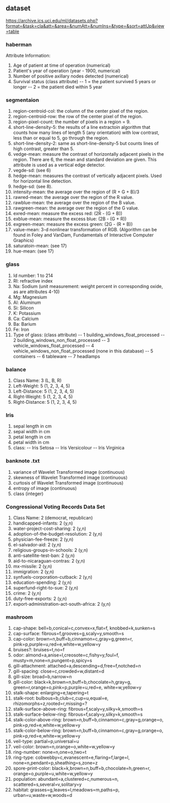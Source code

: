## dataset 
https://archive.ics.uci.edu/ml/datasets.php?format=&task=cla&att=&area=&numAtt=&numIns=&type=&sort=attUp&view=table

### haberman
Attribute Information:

1. Age of patient at time of operation (numerical)
2. Patient's year of operation (year - 1900, numerical)
3. Number of positive axillary nodes detected (numerical)
4. Survival status (class attribute)
-- 1 = the patient survived 5 years or longer
-- 2 = the patient died within 5 year

### segmentaion
1. region-centroid-col: the column of the center pixel of the region.
2. region-centroid-row: the row of the center pixel of the region.
3. region-pixel-count: the number of pixels in a region = 9.
4. short-line-density-5: the results of a line extractoin algorithm that counts how many lines of length 5 (any orientation) with low contrast, less than or equal to 5, go through the region.
5. short-line-density-2: same as short-line-density-5 but counts lines of high contrast, greater than 5.
6. vedge-mean: measure the contrast of horizontally adjacent pixels in the region. There are 6, the mean and standard deviation are given. This attribute is used as a vertical edge detector.
7. vegde-sd: (see 6)
8. hedge-mean: measures the contrast of vertically adjacent pixels. Used for horizontal line detection.
9. hedge-sd: (see 8).
10. intensity-mean: the average over the region of (R + G + B)/3
11. rawred-mean: the average over the region of the R value.
12. rawblue-mean: the average over the region of the B value.
13. rawgreen-mean: the average over the region of the G value.
14. exred-mean: measure the excess red: (2R - (G + B))
15. exblue-mean: measure the excess blue: (2B - (G + R))
16. exgreen-mean: measure the excess green: (2G - (R + B))
17. value-mean: 3-d nonlinear transformation of RGB. (Algorithm can be found in Foley and VanDam, Fundamentals of Interactive Computer Graphics)
18. saturatoin-mean: (see 17)
19. hue-mean: (see 17)



### glass
1. Id number: 1 to 214
2. RI: refractive index
3. Na: Sodium (unit measurement: weight percent in corresponding oxide, as are attributes 4-10)
4. Mg: Magnesium
5. Al: Aluminum
6. Si: Silicon
7. K: Potassium
8. Ca: Calcium
9. Ba: Barium
10. Fe: Iron
11. Type of glass: (class attribute)
-- 1 building_windows_float_processed
-- 2 building_windows_non_float_processed
-- 3 vehicle_windows_float_processed
-- 4 vehicle_windows_non_float_processed (none in this database)
-- 5 containers
-- 6 tableware
-- 7 headlamps

### balance
1. Class Name: 3 (L, B, R)
2. Left-Weight: 5 (1, 2, 3, 4, 5)
3. Left-Distance: 5 (1, 2, 3, 4, 5)
4. Right-Weight: 5 (1, 2, 3, 4, 5)
5. Right-Distance: 5 (1, 2, 3, 4, 5)

### Iris
1. sepal length in cm
2. sepal width in cm
3. petal length in cm
4. petal width in cm
5. class:
-- Iris Setosa
-- Iris Versicolour
-- Iris Virginica


### banknote .txt
1. variance of Wavelet Transformed image (continuous)
2. skewness of Wavelet Transformed image (continuous)
3. curtosis of Wavelet Transformed image (continuous)
4. entropy of image (continuous)
5. class (integer)


###  Congressional Voting Records Data Set
1. Class Name: 2 (democrat, republican)
2. handicapped-infants: 2 (y,n)
3. water-project-cost-sharing: 2 (y,n)
4. adoption-of-the-budget-resolution: 2 (y,n)
5. physician-fee-freeze: 2 (y,n)
6. el-salvador-aid: 2 (y,n)
7. religious-groups-in-schools: 2 (y,n)
8. anti-satellite-test-ban: 2 (y,n)
9. aid-to-nicaraguan-contras: 2 (y,n)
10. mx-missile: 2 (y,n)
11. immigration: 2 (y,n)
12. synfuels-corporation-cutback: 2 (y,n)
13. education-spending: 2 (y,n)
14. superfund-right-to-sue: 2 (y,n)
15. crime: 2 (y,n)
16. duty-free-exports: 2 (y,n)
17. export-administration-act-south-africa: 2 (y,n)


### mashroom
1. cap-shape: bell=b,conical=c,convex=x,flat=f, knobbed=k,sunken=s
2. cap-surface: fibrous=f,grooves=g,scaly=y,smooth=s
3. cap-color: brown=n,buff=b,cinnamon=c,gray=g,green=r, pink=p,purple=u,red=e,white=w,yellow=y
4. bruises?: bruises=t,no=f
5. odor: almond=a,anise=l,creosote=c,fishy=y,foul=f, musty=m,none=n,pungent=p,spicy=s
6. gill-attachment: attached=a,descending=d,free=f,notched=n
7. gill-spacing: close=c,crowded=w,distant=d
8. gill-size: broad=b,narrow=n
9. gill-color: black=k,brown=n,buff=b,chocolate=h,gray=g, green=r,orange=o,pink=p,purple=u,red=e, white=w,yellow=y
10. stalk-shape: enlarging=e,tapering=t
11. stalk-root: bulbous=b,club=c,cup=u,equal=e, rhizomorphs=z,rooted=r,missing=?
12. stalk-surface-above-ring: fibrous=f,scaly=y,silky=k,smooth=s
13. stalk-surface-below-ring: fibrous=f,scaly=y,silky=k,smooth=s
14. stalk-color-above-ring: brown=n,buff=b,cinnamon=c,gray=g,orange=o, pink=p,red=e,white=w,yellow=y
15. stalk-color-below-ring: brown=n,buff=b,cinnamon=c,gray=g,orange=o, pink=p,red=e,white=w,yellow=y
16. veil-type: partial=p,universal=u
17. veil-color: brown=n,orange=o,white=w,yellow=y
18. ring-number: none=n,one=o,two=t
19. ring-type: cobwebby=c,evanescent=e,flaring=f,large=l, none=n,pendant=p,sheathing=s,zone=z
20. spore-print-color: black=k,brown=n,buff=b,chocolate=h,green=r, orange=o,purple=u,white=w,yellow=y
21. population: abundant=a,clustered=c,numerous=n, scattered=s,several=v,solitary=y
22. habitat: grasses=g,leaves=l,meadows=m,paths=p, urban=u,waste=w,woods=d